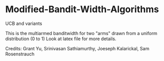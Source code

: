 # Modified-Bandit-Width-Algorithms
UCB and variants

This is the multiarmed banditwidth for two "arms" drawn from a uniform distribution (0 to 1) Look at latex file for more details.

Credits: Grant Yu, Srinivasan Sathiamurthy, Joeseph Kalarickal, Sam Rosenstrauch
